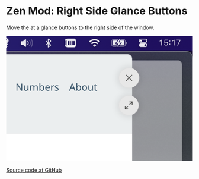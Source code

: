 # Zen Mod: Right Side Glance Buttons

Move the at a glance buttons to the right side of the window.

![screenshot](./glance-buttons-right.png)

[Source code at GitHub](https://github.com/psu/zen-mods)

